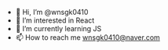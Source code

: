 - 👋 Hi, I’m @wnsgk0410
- 👀 I’m interested in React
- 🌱 I’m currently learning JS
- 📫 How to reach me wnsgk0410@naver.com

<!---
wnsgk0410/wnsgk0410 is a ✨ special ✨ repository because its `README.md` (this file) appears on your GitHub profile.
You can click the Preview link to take a look at your changes.
--->
